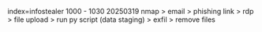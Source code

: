 index=infostealer
1000 - 1030 20250319
nmap > email > phishing link > rdp > file upload > run py script (data staging) > exfil > remove files

